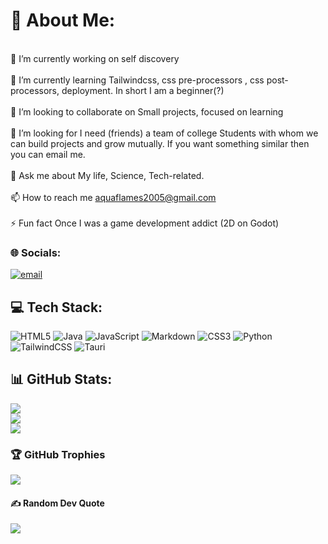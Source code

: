 # 💫 About Me:
<br>🔭 I’m currently working on self discovery<br><br>🌱 I’m currently learning Tailwindcss, css pre-processors , css post-processors, deployment. In short I am a beginner(?)<br><br>👯 I’m looking to collaborate on Small projects, focused on learning<br><br>🤝 I’m looking for I need (friends) a team of college Students with whom we can build projects and grow mutually. If you want something similar then you can email me.<br><br>💬 Ask me about My life, Science, Tech-related.<br><br>📫 How to reach me aquaflames2005@gmail.com<br><br>⚡ Fun fact Once I was a game development addict (2D on Godot)


### 🌐 Socials:
[![email](https://img.shields.io/badge/Email-D14836?logo=gmail&logoColor=white)](mailto:aquaflames2005@gmail.com) 

## 💻 Tech Stack:
![HTML5](https://img.shields.io/badge/html5-%23E34F26.svg?style=for-the-badge&logo=html5&logoColor=white) ![Java](https://img.shields.io/badge/java-%23ED8B00.svg?style=for-the-badge&logo=openjdk&logoColor=white) ![JavaScript](https://img.shields.io/badge/javascript-%23323330.svg?style=for-the-badge&logo=javascript&logoColor=%23F7DF1E) ![Markdown](https://img.shields.io/badge/markdown-%23000000.svg?style=for-the-badge&logo=markdown&logoColor=white) ![CSS3](https://img.shields.io/badge/css3-%231572B6.svg?style=for-the-badge&logo=css3&logoColor=white) ![Python](https://img.shields.io/badge/python-3670A0?style=for-the-badge&logo=python&logoColor=ffdd54) ![TailwindCSS](https://img.shields.io/badge/tailwindcss-%2338B2AC.svg?style=for-the-badge&logo=tailwind-css&logoColor=white) ![Tauri](https://img.shields.io/badge/tauri-%2324C8DB.svg?style=for-the-badge&logo=tauri&logoColor=%23FFFFFF)
## 📊 GitHub Stats:
![](https://github-readme-stats.vercel.app/api?username=AnuragShre&theme=synthwave&hide_border=false&include_all_commits=true&count_private=true)<br/>
![](https://nirzak-streak-stats.vercel.app/?user=AnuragShre&theme=synthwave&hide_border=false)<br/>
![](https://github-readme-stats.vercel.app/api/top-langs/?username=AnuragShre&theme=synthwave&hide_border=false&include_all_commits=true&count_private=true&layout=compact)

### 🏆 GitHub Trophies
![](https://github-profile-trophy.vercel.app/?username=AnuragShre&theme=radical&no-frame=false&no-bg=false&margin-w=4)

#### ✍️ Random Dev Quote
![](https://quotes-github-readme.vercel.app/api?type=vetical&theme=radical)



<!-- Proudly created with GPRM ( https://gprm.itsvg.in ) -->

